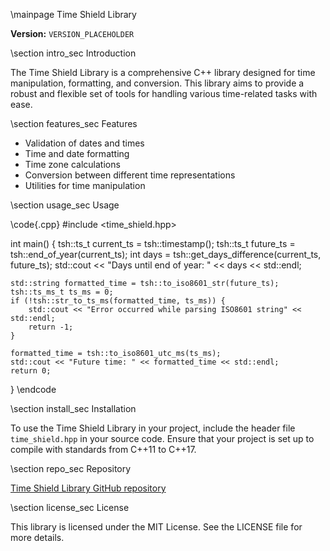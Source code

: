 \mainpage Time Shield Library

**Version:** `VERSION_PLACEHOLDER`

\section intro_sec Introduction

The Time Shield Library is a comprehensive C++ library designed for time manipulation, formatting, and conversion. This library aims to provide a robust and flexible set of tools for handling various time-related tasks with ease.

\section features_sec Features

- Validation of dates and times
- Time and date formatting
- Time zone calculations
- Conversion between different time representations
- Utilities for time manipulation

\section usage_sec Usage

\code{.cpp}
#include <time_shield.hpp>

int main() {
    tsh::ts_t current_ts = tsh::timestamp();
    tsh::ts_t future_ts = tsh::end_of_year(current_ts);
    int days = tsh::get_days_difference(current_ts, future_ts);
    std::cout << "Days until end of year: " << days << std::endl;

    std::string formatted_time = tsh::to_iso8601_str(future_ts);
    tsh::ts_ms_t ts_ms = 0;
    if (!tsh::str_to_ts_ms(formatted_time, ts_ms)) {
        std::cout << "Error occurred while parsing ISO8601 string" << std::endl;
        return -1;
    }

    formatted_time = tsh::to_iso8601_utc_ms(ts_ms);
    std::cout << "Future time: " << formatted_time << std::endl;
    return 0;
}
\endcode

\section install_sec Installation

To use the Time Shield Library in your project, include the header file `time_shield.hpp` in your source code. Ensure that your project is set up to compile with standards from C++11 to C++17.

\section repo_sec Repository

[Time Shield Library GitHub repository](https://github.com/NewYaroslav/time-shield-cpp)

\section license_sec License

This library is licensed under the MIT License. See the LICENSE file for more details.